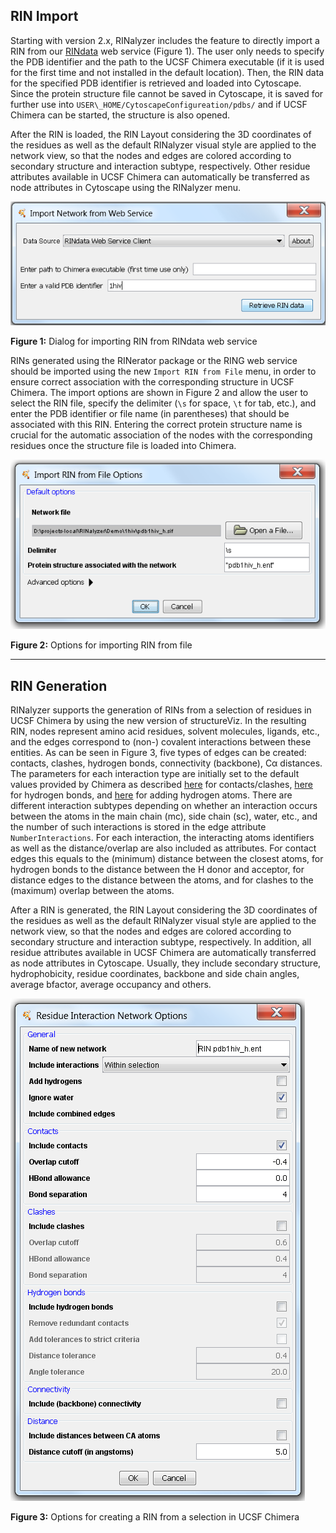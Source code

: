 RIN Import
----------

Starting with version 2.x, RINalyzer includes the feature to directly import a RIN from our [RINdata](http://rinalyzer.de/rindata.md) web service (Figure 1). The user only needs to specify the PDB identifier and the path to the UCSF Chimera executable (if it is used for the first time and not installed in the default location). Then, the RIN data for the specified PDB identifier is retrieved and loaded into Cytoscape. Since the protein structure file cannot be saved in Cytoscape, it is saved for further use into `USER\_HOME/CytoscapeConfigureation/pdbs/` and if UCSF Chimera can be started, the structure is also opened.

After the RIN is loaded, the RIN Layout considering the 3D coordinates of the residues as well as the default RINalyzer visual style are applied to the network view, so that the nodes and edges are colored according to secondary structure and interaction subtype, respectively. Other residue attributes available in UCSF Chimera can automatically be transferred as node attributes in Cytoscape using the RINalyzer menu.

![Figure 1](./images/import_rin_ws.png)

**Figure 1:** Dialog for importing RIN from RINdata web service

RINs generated using the RINerator package or the RING web service should be imported using the new `Import RIN from File` menu, in order to ensure correct association with the corresponding structure in UCSF Chimera. The import options are shown in Figure 2 and allow the user to select the RIN file, specify the delimiter (`\s` for space, `\t` for tab, etc.), and enter the PDB identifier or file name (in parentheses) that should be associated with this RIN. Entering the correct protein structure name is crucial for the automatic association of the nodes with the corresponding residues once the structure file is loaded into Chimera.

![Figure 2](./images/import_rin.png)

**Figure 2:** Options for importing RIN from file

* * *

RIN Generation
--------------

RINalyzer supports the generation of RINs from a selection of residues in UCSF Chimera by using the new version of structureViz. In the resulting RIN, nodes represent amino acid residues, solvent molecules, ligands, etc., and the edges correspond to (non-) covalent interactions between these entities. As can be seen in Figure 3, five types of edges can be created: contacts, clashes, hydrogen bonds, connectivity (backbone), Cα distances. The parameters for each interaction type are initially set to the default values provided by Chimera as described [here](http://www.cgl.ucsf.edu/chimera/docs/ContributedSoftware/findclash/findclash.html) for contacts/clashes, [here](http://www.cgl.ucsf.edu/chimera/docs/ContributedSoftware/findhbond/findhbond.html) for hydrogen bonds, and [here](http://www.cgl.ucsf.edu/chimera/docs/ContributedSoftware/addh/addh.html) for adding hydrogen atoms. There are different interaction subtypes depending on whether an interaction occurs between the atoms in the main chain (mc), side chain (sc), water, etc., and the number of such interactions is stored in the edge attribute `NumberInteractions`. For each interaction, the interacting atoms identifiers as well as the distance/overlap are also included as attributes. For contact edges this equals to the (minimum) distance between the closest atoms, for hydrogen bonds to the distance between the H donor and acceptor, for distance edges to the distance between the atoms, and for clashes to the (maximum) overlap between the atoms.

After a RIN is generated, the RIN Layout considering the 3D coordinates of the residues as well as the default RINalyzer visual style are applied to the network view, so that the nodes and edges are colored according to secondary structure and interaction subtype, respectively. In addition, all residue attributes available in UCSF Chimera are automatically transferred as node attributes in Cytoscape. Usually, they include secondary structure, hydrophobicity, residue coordinates, backbone and side chain angles, average bfactor, average occupancy and others.

![Figure 3](./images/generate_rin.png)

**Figure 3:** Options for creating a RIN from a selection in UCSF Chimera
